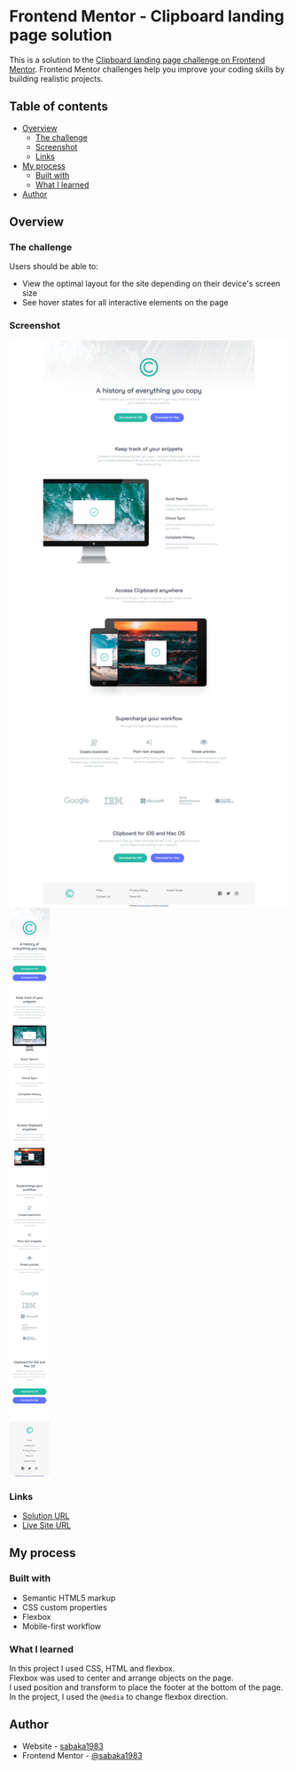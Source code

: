 # Frontend Mentor - Clipboard landing page solution

This is a solution to the [Clipboard landing page challenge on Frontend Mentor](https://www.frontendmentor.io/challenges/clipboard-landing-page-5cc9bccd6c4c91111378ecb9). Frontend Mentor challenges help you improve your coding skills by building realistic projects.

## Table of contents

- [Overview](#overview)
  - [The challenge](#the-challenge)
  - [Screenshot](#screenshot)
  - [Links](#links)
- [My process](#my-process)
  - [Built with](#built-with)
  - [What I learned](#what-i-learned)
- [Author](#author)


## Overview

### The challenge

Users should be able to:

- View the optimal layout for the site depending on their device's screen size
- See hover states for all interactive elements on the page

### Screenshot

![](https://github.com/sabaka1983/Projects/blob/master/clipboard-landing-page-master/images/clipboard-landing-page-master-screenshot.png?raw=true)
![](https://github.com/sabaka1983/Projects/blob/master/clipboard-landing-page-master/images/clipboard-landing-page-master-screenshot-mobile.png?raw=true)


### Links

- [Solution URL](https://github.com/sabaka1983/Projects/tree/master/clipboard-landing-page-master)
- [Live Site URL](https://sabaka1983.github.io/Projects/clipboard-landing-page-master)

## My process

### Built with

- Semantic HTML5 markup
- CSS custom properties
- Flexbox
- Mobile-first workflow



### What I learned

In this project I used CSS, HTML and flexbox.<br>
Flexbox was used to center and arrange objects on the page.<br>
I used position and transform to place the footer at the bottom of the page.<br>
In the project, I used the ``` @media ``` to change flexbox direction.



## Author

- Website - [sabaka1983](https://github.com/sabaka1983)
- Frontend Mentor - [@sabaka1983](https://www.frontendmentor.io/profile/sabaka1983)

